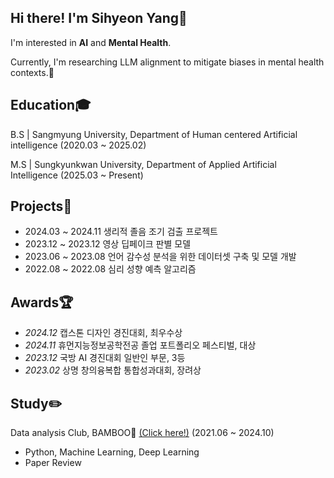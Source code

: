 ## Hi there! I'm Sihyeon Yang👋
I'm interested in **AI** and **Mental Health**.

Currently, I'm researching LLM alignment to mitigate biases in mental health contexts.🦙

## Education🎓
B.S | Sangmyung University, Department of Human centered Artificial intelligence (2020.03 ~ 2025.02)

M.S | Sungkyunkwan University, Department of Applied Artificial Intelligence (2025.03 ~ Present)

## Projects📜
- 2024.03 ~ 2024.11 생리적 졸음 조기 검출 프로젝트
- 2023.12 ~ 2023.12 영상 딥페이크 판별 모델
- 2023.06 ~ 2023.08 언어 감수성 분석을 위한 데이터셋 구축 및 모델 개발
- 2022.08 ~ 2022.08 심리 성향 예측 알고리즘

## Awards🏆
- *2024.12* 캡스톤 디자인 경진대회, 최우수상
- *2024.11* 휴먼지능정보공학전공 졸업 포트폴리오 페스티벌, 대상
- *2023.12* 국방 AI 경진대회 일반인 부문, 3등
- *2023.02* 상명 창의융복합 통합성과대회, 장려상

## Study✏️
Data analysis Club, BAMBOO🎍 [(Click here!)](https://smu-bamboo.com/) (2021.06 ~ 2024.10)
- Python, Machine Learning, Deep Learning
- Paper Review
